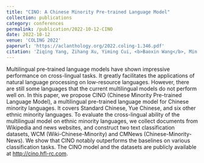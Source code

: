 ```yaml
---
title: "CINO: A Chinese Minority Pre-trained Language Model"
collection: publications
category: conferences
permalink: /publication/2022-10-12-CINO
date: 2022-10-12
venue: 'COLING 2022'
paperurl: 'https://aclanthology.org/2022.coling-1.346.pdf'
citation: 'Ziqing Yang, Zihang Xu, Yiming Cui, <b>Baoxin Wang</b>, Min Lin, Dayong Wu, and Zhigang Chen. 2022. In Proceedings of the 29th International Conference on Computational Linguistics (<b>COLING 2022</b>).'
---
```


Multilingual pre-trained language models have shown impressive performance on cross-lingual tasks. It greatly facilitates the applications of natural language processing on low-resource languages. However, there are still some languages that the current multilingual models do not perform well on. In this paper, we propose CINO (Chinese Minority Pre-trained Language Model), a multilingual pre-trained language model for Chinese minority languages. It covers Standard Chinese, Yue Chinese, and six other ethnic minority languages. To evaluate the cross-lingual ability of the multilingual model on ethnic minority languages, we collect documents from Wikipedia and news websites, and construct two text classification datasets, WCM (Wiki-Chinese-Minority) and CMNews (Chinese-Minority-News). We show that CINO notably outperforms the baselines on various classification tasks. The CINO model and the datasets are publicly available at http://cino.hfl-rc.com.
